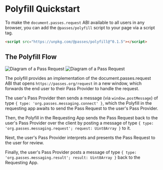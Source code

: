 # Polyfill Quickstart

To make the `document.passes.request` ABI available to all users in any browser, you can add the `@passes/polyfill` script to your page via a script tag.

```html
<script src="https://unpkg.com/@passes/polyfill@^0.1.5"></script>
```

## The Polyfill Flow

<img src="/diagram_02_light.gif" alt="Diagram of a Pass Request" class="light-mode-only" />
<img src="/diagram_02_dark.gif" alt="Diagram of a Pass Request" class="dark-mode-only" />

The polyfill provides an implementation of the document.passes.request ABI that opens `https://passes.org/request` in a new window, which forwards the end user to their Pass Provider to handle the request.

The user's Pass Provider then sends a message (via `window.postMessage`) of type `{ type: 'org.passes.messaging.connect' }`, which the Polyfill in the requesting app awaits to send the Pass Request to the user's Pass Provider.

Then, the Polyfill in the Requesting App sends the Pass Request back to the user's Pass Provider over the client by posting a message of type `{ type: 'org.passes.messaging.request'; request: Uint8Array }` to it.

Next, the user's Pass Provider interprets and presents the Pass Request to the user for review.

Finally, the user's Pass Provider posts a message of type `{ type: 'org.passes.messaging.result'; result: Uint8Array }` back to the Requesting App.
